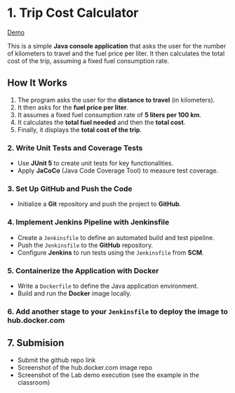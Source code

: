 # 1. Trip Cost Calculator
[Demo]([SEP1_Week7_Inclass_Solution](https://github.com/ADirin/DATABASE_Solution_Lecture/blob/main/SEP1_Week7_Inclass_Solution))

This is a simple **Java console application** that asks the user for the number of kilometers to travel and the fuel price per liter. It then calculates the total cost of the trip, assuming a fixed fuel consumption rate.

## How It Works
1. The program asks the user for the **distance to travel** (in kilometers).
2. It then asks for the **fuel price per liter**.
3. It assumes a fixed fuel consumption rate of **5 liters per 100 km**.
4. It calculates the **total fuel needed** and then the **total cost**.
5. Finally, it displays the **total cost of the trip**.

### 2. Write Unit Tests and Coverage Tests  
- Use **JUnit 5** to create unit tests for key functionalities.  
- Apply **JaCoCo** (Java Code Coverage Tool) to measure test coverage.  

### 3. Set Up GitHub and Push the Code  
- Initialize a **Git** repository and push the project to **GitHub**.  


### 4. Implement Jenkins Pipeline with Jenkinsfile  
- Create a `Jenkinsfile` to define an automated build and test pipeline.  
- Push the `Jenkinsfile` to the **GitHub** repository.  
- Configure **Jenkins** to run tests using the `Jenkinsfile` from **SCM**.  

### 5. Containerize the Application with Docker  
- Write a `Dockerfile` to define the Java application environment.  
- Build and run the **Docker** image locally.

### 6. Add another stage to your `Jenkinsfile` to deploy the image to hub.docker.com

## 7. Submision 
- Submit the github repo link
- Screenshot of the hub.docker.com image repo
- Screenshot of the Lab demo execution (see the example in the classroom) 

